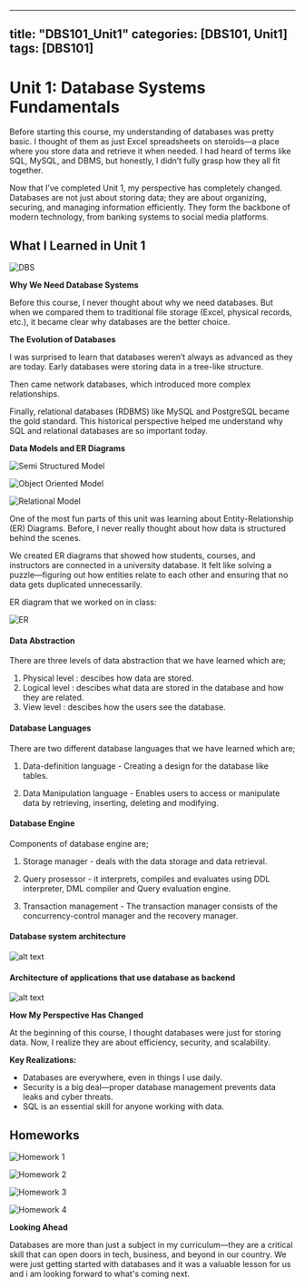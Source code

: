 
---
title: "DBS101_Unit1"
categories: [DBS101, Unit1]
tags: [DBS101]
---

# Unit 1: Database Systems Fundamentals

Before starting this course, my understanding of databases was pretty basic. I thought of them as just Excel spreadsheets on 
steroids—a place where you store data and retrieve it when needed. I had heard of terms like SQL, MySQL, and DBMS, but 
honestly, I didn’t fully grasp how they all fit together.

Now that I’ve completed Unit 1, my perspective has completely changed. Databases are not just about storing data; they are 
about organizing, securing, and managing information efficiently. They form the backbone of modern technology, from banking 
systems to social media platforms.

## What I Learned in Unit 1

![DBS](/assets/images/DBS.png)

**Why We Need Database Systems**

Before this course, I never thought about why we need databases. But when we compared them to traditional file storage (Excel, 
physical records, etc.), it became clear why databases are the better choice.


**The Evolution of Databases**

I was surprised to learn that databases weren’t always as advanced as they are today.
Early databases were storing data in a tree-like structure.

Then came network databases, which introduced more complex relationships.

Finally, relational databases (RDBMS) like MySQL and PostgreSQL became the gold standard.
This historical perspective helped me understand why SQL and relational databases are so important today.

**Data Models and ER Diagrams**

![Semi Structured Model](/assets/images/semi.png)

![Object Oriented Model](/assets/images/object.png)

![Relational Model](/assets/images/relational.png)

One of the most fun parts of this unit was learning about Entity-Relationship (ER) Diagrams. Before, I never really thought 
about how data is structured behind the scenes.

We created ER diagrams that showed how students, courses, and instructors are connected in a university database. It felt like 
solving a puzzle—figuring out how entities relate to each other and ensuring that no data gets duplicated unnecessarily.

ER diagram that we worked on in class:

![ER](/assets/images/Entity.png)

#### Data Abstraction

There are three levels of data abstraction that we have learned which are;

1. Physical level : descibes how data are stored.
2. Logical level : descibes what data are stored in the database and how they are related.
3. View level : descibes how the users see the database.

#### Database Languages

There are two different database languages that we have learned which are;

1. Data-definition language - Creating a design for the database like tables.

2. Data Manipulation language - Enables users to access or manipulate data by retrieving, inserting, deleting and modifying.

#### Database Engine
Components of database engine are;

1. Storage manager - deals with the data storage and data retrieval.

2. Query prosessor - it interprets, compiles and evaluates using DDL interpreter, DML compiler and Query evaluation engine.

3. Transaction management - The transaction manager consists of the concurrency-control manager and the recovery manager.

#### Database system architecture

![alt text](/assets/images/image1.png)

#### Architecture of applications that use database as backend

![alt text](/assets/images/image2.png)


**How My Perspective Has Changed**

At the beginning of this course, I thought databases were just for storing data. Now, I realize they are about efficiency, security, and scalability.

**Key Realizations:**

- Databases are everywhere, even in things I use daily.
- Security is a big deal—proper database management prevents data leaks and cyber threats.
- SQL is an essential skill for anyone working with data.


## Homeworks

![Homework 1](/assets/images/image4.jpeg)

![Homework 2](/assets/images/image5.jpeg)

![Homework 3](/assets/images/image6.jpeg)

![Homework 4](/assets/images/HW4.jpeg)


**Looking Ahead**

Databases are more than just a subject in my curriculum—they are a critical skill that can open doors in tech, business, and 
beyond in our country. We were just getting started with databases and it was a valuable lesson for us and i am looking forward 
to what's coming next.